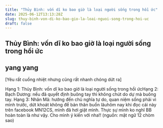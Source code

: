 ```yaml
---
title: "Thủy Bình: vốn dĩ ko bao giờ là loại người sống trong hồi ức"
date: 2025-06-12T13:13:28Z
slug: thuy-binh-von-di-ko-bao-gio-la-loai-nguoi-song-trong-hoi-uc
draft: false
---
```


## Thủy Bình: vốn dĩ ko bao giờ là loại người sống trong hồi ức

## yang yang

[Yêu rất cuồng nhiệt nhưng cũng rất nhanh chóng dứt ra]

Hạng 1: Thủy Bình: vốn dĩ ko bao giờ là loại người sống trong hồi ức​
Hạng 2: Bạch Dương: nếu đã quyết định buông tay thì không chút do dự mà buông tay.​
Hạng 3: Nhân Mã: hướng đến chủ nghĩa tự do, quan niệm sống phải vì mình trước, dứt khoát không để bản thân buồn lâu​hôm nay khi đọc cái này trên facebook MN12CS, mình đã hơi giật mình. Thực sự mình ko nghĩ BB hoàn toàn là như vậy. Cho mình ý kiến với nha!! ​(nguồn: mật ngữ 12 chòm sao)​